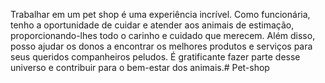 




Trabalhar em um pet shop é uma experiência incrível. Como funcionária, tenho a oportunidade de cuidar e atender aos animais de estimação, proporcionando-lhes todo o carinho e cuidado que merecem. Além disso, posso ajudar os donos a encontrar os melhores produtos e serviços para seus queridos companheiros peludos. É gratificante fazer parte desse universo e contribuir para o bem-estar dos animais.# Pet-shop
